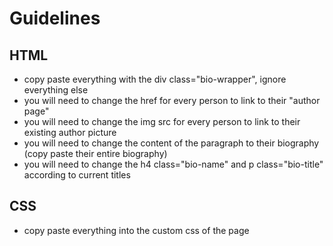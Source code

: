 # Guidelines
## HTML
- copy paste everything with the div class="bio-wrapper", ignore everything else
- you will need to change the href for every person to link to their "author page"
- you will need to change the img src for every person to link to their existing author picture
- you will need to change the content of the paragraph to their biography (copy paste their entire biography)
- you will need to change the h4 class="bio-name" and p class="bio-title" according to current titles
## CSS
- copy paste everything into the custom css of the page
